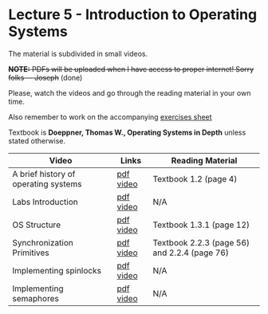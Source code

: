 # Lecture 5 - Introduction to Operating Systems

The material is subdivided in small videos.

~~**NOTE:** PDFs will be uploaded when I have access to proper internet!  Sorry folks -- Joseph~~ (done)

Please, watch the videos and go through the reading material in your own time.

Also remember to work on the accompanying [exercises sheet](../exercises/EXERCISES5.html)

Textbook is **Doeppner, Thomas W., Operating Systems in Depth** unless stated otherwise.

| Video                   | Links                     |        Reading Material                                                                                                                                                                                      |
|-------------------------|---------------------------|----------------------------------------------------------------------------------------------------------------------------------------------------------------------------------------------|
| A brief history of operating systems | [pdf](https://github.com/cs-uob/COMS20012/docs/slides/week5-intro1.pdf) [video](https://web.microsoftstream.com/video/970013c6-4636-47a7-beb5-6eec09aede56) | Textbook 1.2 (page 4) |
| Labs Introduction | [pdf](https://github.com/cs-uob/COMS20012/docs/slides/week5-intro2.pdf) [video](https://web.microsoftstream.com/video/1ebad8bc-ae4c-4688-bab3-9c2d3f96f4e8) | N/A |
| OS Structure | [pdf](https://github.com/cs-uob/COMS20012/docs/slides/week5-intro3.pdf) [video](https://web.microsoftstream.com/video/3292449b-cc8c-4cd0-bb3f-aff4cbcb4227) | Textbook 1.3.1 (page 12) |
| Synchronization Primitives | [pdf](https://github.com/cs-uob/COMS20012/docs/slides/week5-intro4.pdf) [video](https://web.microsoftstream.com/video/3fe2b2f8-dbbe-4a64-ba9a-a4dc259aec7e) | Textbook 2.2.3 (page 56) and 2.2.4 (page 76) |
| Implementing spinlocks | [pdf](https://github.com/cs-uob/COMS20012/docs/slides/week5-intro5.pdf) [video](https://web.microsoftstream.com/video/bb3f93fc-5364-4e7d-bf3e-f71b4e532d8e) | N/A |
| Implementing semaphores | [pdf](https://github.com/cs-uob/COMS20012/docs/slides/week5-intro6.pdf) [video](https://web.microsoftstream.com/video/e5d5e663-24f7-4947-82ce-84de91f10b0b) | N/A |

